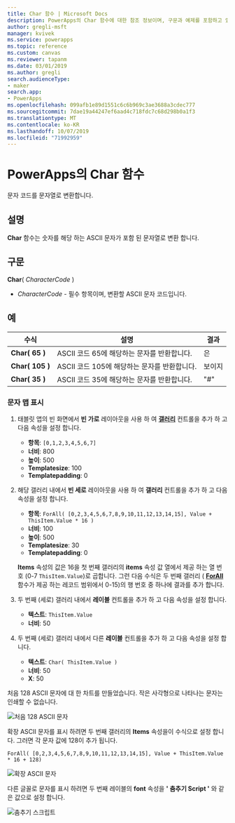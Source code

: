 ```yaml
---
title: Char 함수 | Microsoft Docs
description: PowerApps의 Char 함수에 대한 참조 정보이며, 구문과 예제를 포함하고 있습니다.
author: gregli-msft
manager: kvivek
ms.service: powerapps
ms.topic: reference
ms.custom: canvas
ms.reviewer: tapanm
ms.date: 03/01/2019
ms.author: gregli
search.audienceType:
- maker
search.app:
- PowerApps
ms.openlocfilehash: 099afb1e89d1551c6c6b969c3ae3688a3cdec777
ms.sourcegitcommit: 7dae19a44247ef6aad4c718fdc7c68d298b0a1f3
ms.translationtype: MT
ms.contentlocale: ko-KR
ms.lasthandoff: 10/07/2019
ms.locfileid: "71992959"
---
```

# <a name="char-function-in-powerapps"></a>PowerApps의 Char 함수

문자 코드를 문자열로 변환합니다.

## <a name="description"></a>설명

**Char** 함수는 숫자를 해당 하는 ASCII 문자가 포함 된 문자열로 변환 합니다.

## <a name="syntax"></a>구문

**Char**( *CharacterCode* )

- *CharacterCode* - 필수 항목이며, 변환할 ASCII 문자 코드입니다.

## <a name="examples"></a>예

| 수식 | 설명 | 결과 |
| --- | --- | --- |
| **Char( 65 )** |ASCII 코드 65에 해당하는 문자를 반환합니다. |은 |
| **Char( 105 )** |ASCII 코드 105에 해당하는 문자를 반환합니다. |보이지 |
| **Char( 35 )** |ASCII 코드 35에 해당하는 문자를 반환합니다. |"#" |

### <a name="display-a-character-map"></a>문자 맵 표시

1. 태블릿 앱의 빈 화면에서 **빈 가로** 레이아웃을 사용 하 여 [**갤러리**](../controls/control-gallery.md) 컨트롤을 추가 하 고 다음 속성을 설정 합니다.

    - **항목**: `[0,1,2,3,4,5,6,7]`
    - **너비**: 800
    - **높이**: 500
    - **Templatesize**: 100
    - **Templatepadding**: 0

1. 해당 갤러리 내에서 **빈 세로** 레이아웃을 사용 하 여 **갤러리** 컨트롤을 추가 하 고 다음 속성을 설정 합니다.

    - **항목**: `ForAll( [0,2,3,4,5,6,7,8,9,10,11,12,13,14,15], Value + ThisItem.Value * 16 )`
    - **너비**: 100
    - **높이**: 500
    - **Templatesize**: 30
    - **Templatepadding**: 0

    **Items** 속성의 값은 16을 첫 번째 갤러리의 **items** 속성 값 열에서 제공 하는 열 번호 (0-7 `ThisItem.Value`)로 곱합니다. 그런 다음 수식은 두 번째 갤러리 ( [**ForAll**](function-forall.md) 함수가 제공 하는 레코드 범위에서 0-15)의 행 번호 중 하나에 결과를 추가 합니다.

1. 두 번째 (세로) 갤러리 내에서 **레이블** 컨트롤을 추가 하 고 다음 속성을 설정 합니다.

    - **텍스트**: `ThisItem.Value`
    - **너비**: 50

1. 두 번째 (세로) 갤러리 내에서 다른 **레이블** 컨트롤을 추가 하 고 다음 속성을 설정 합니다.

    - **텍스트**: `Char( ThisItem.Value )`
    - **너비**: 50
    - **X**: 50

처음 128 ASCII 문자에 대 한 차트를 만들었습니다. 작은 사각형으로 나타나는 문자는 인쇄할 수 없습니다.

![처음 128 ASCII 문자](media/function-char/chart-lower.png)

확장 ASCII 문자를 표시 하려면 두 번째 갤러리의 **Items** 속성을이 수식으로 설정 합니다. 그러면 각 문자 값에 128이 추가 됩니다.

`ForAll( [0,2,3,4,5,6,7,8,9,10,11,12,13,14,15], Value + ThisItem.Value * 16 + 128)`

![확장 ASCII 문자](media/function-char/chart-higher.png)

다른 글꼴로 문자를 표시 하려면 두 번째 레이블의 **font** 속성을 **' 춤추기 Script '** 와 같은 값으로 설정 합니다.

![춤추기 스크립트](media/function-char/chart-higher-dancing-script.png)
